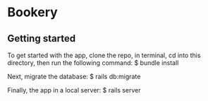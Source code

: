 # Bookery

## Getting started

To get started with the app, clone the repo, in terminal, cd into this directory, then run the following command:
$ bundle install

Next, migrate the database:
$ rails db:migrate

Finally, the app in a local server:
$ rails server

